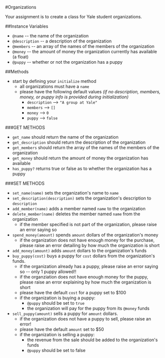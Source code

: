 #Organizations

Your assignment is to create a class for Yale student organizations.

##Instance Variables

- `@name` -- the name of the organization
- `@description` -- a description of the organization
- `@members` -- an array of the names of the members of the organization
- `@money` -- the amount of money the organization currently has available (a float)
- `@puppy` -- whether or not the organization has a puppy

##Methods

- start by defining your `initialize` method
	- all organizations must have a `name`
	- please have the following default values *(if no description, members, money, or puppy info is provided during initialization)*
		- `description` --> `"A group at Yale"`
		- `members` --> `[]`
		- `money` --> `0`
		- `puppy` --> `false`

###GET METHODS

- `get_name` should return the name of the organization
- `get_description` should return the description of the organization
- `get_members` should return the array of the names of the members of the organization
- `get_money` should return the amount of money the organization has available
- `has_puppy?` returns true or false as to whether the organization has a puppy

###SET METHODS

- `set_name(name)` sets the organization's name to `name`
- `set_description(description)` sets the organization's description to `description`
- `add_member(name)` adds a member named `name` to the organization
- `delete_member(name)` deletes the member named `name` from the organization
	- if the member specified is not part of the organization, please raise an error saying so
- `spend_money(amount)` spends `amount` dollars of the organization's money
	- if the organization does not have enough money for the purchase, please raise an error detailing by how much the organization is short 
- `add_money(amount)` adds `amount` dollars to the organization's funds
- `buy_puppy(cost)` buys a puppy for `cost` dollars from the organization's funds.
	- if the organization already has a puppy, please raise an error saying so -- only 1 puppy allowed!!
	- if the organziation does not have enough money for the puppy, please raise an error explaining by how much the organization is short
	- please have the default `cost` for a puppy set to $100
	- if the organization is buying a puppy:
		- `@puppy` should be set to `true`
		- the organization will pay for the puppy from its `@money` funds
- `sell_puppy(amount)` sells a puppy for `amount` dollars. 
	- if the organization does not have a puppy to sell, please raise an error!
	- please have the default `amount` set to $50
	- if the organization is selling a puppy:
		- the revenue from the sale should be added to the organization's funds
		- `@puppy` should be set to false

